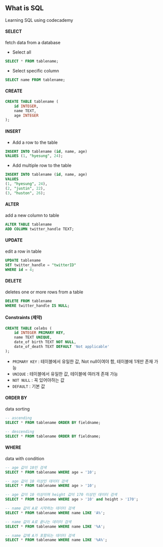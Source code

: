 ## What is SQL

Learning SQL using codecademy

#### SELECT

fetch data from a database

-   Select all

```sql
SELECT * FROM tablename;
```

-   Select specific column

```sql
SELECT name FROM tablename;
```

#### CREATE

```sql
CREATE TABLE tablename (
    id INTEGER,
    name TEXT,
    age INTEGER
);
```

#### INSERT

-   Add a row to the table

```sql
INSERT INTO tablename (id, name, age)
VALUES (1, "hyesung", 24);
```

-   Add multiple row to the table

```sql
INSERT INTO tablename (id, name, age)
VALUES
(1, "hyesung", 24),
(2, "justin", 22),
(3, "huston", 26);
```

#### ALTER

add a new column to table

```sql
ALTER TABLE tablename
ADD COLUMN twitter_handle TEXT;
```

#### UPDATE

edit a row in table

```sql
UPDATE tablename
SET twitter_handle = "twitterID"
WHERE id = 4;
```

#### DELETE

deletes one or more rows from a table

```sql
DELETE FROM tablename
WHERE twitter_handle IS NULL;
```

#### Constraints (제약)

```sql
CREATE TABLE celebs (
    id INTEGER PRIMARY KEY,
    name TEXT UNIQUE,
    date_of birth TEXT NOT NULL,
    date_of_death TEXT DEFAULT 'Not applicable'
);
```

-   `PRIMARY KEY` : 테이블에서 유일한 값, Not null이여야 함, 테이블에 1개만 존재 가능
-   `UNIQUE` : 테이블에서 유일한 값, 테이블에 여러개 존재 가능
-   `NOT NULL` : 꼭 있어야하는 값
-   `DEFAULT` : 기본 값

#### ORDER BY

data sorting

```sql
-- ascending
SELECT * FROM tablename ORDER BY fieldname;

-- descending
SELECT * FROM tablename ORDER BY fieldname;
```

#### WHERE

data with condition

```sql
-- age 값이 10인 검색
SELECT * FROM tablename WHERE age = '10';

-- age 값이 10 이상인 데이터 검색
SELECT * FROM tablename WHERE age > '10';

-- age 값이 10 이상이며 height 값이 170 이상인 데이터 검색
SELECT * FROM tablename WHERE age > '10' and height > '170';

-- name 값이 A로 시작하는 데이터 검색
SELECT * FROM tablename WHERE name LIKE 'A%';

-- name 값이 A로 끝나는 데이터 검색
SELECT * FROM tablename WHERE name LIKE '%A';

-- name 값에 A가 포함되는 데이터 검색
SELECT * FROM tablename WHERE name LIKE '%A%';
```
